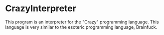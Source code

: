 # CrazyInterpreter 
This program is an interpreter for the "Crazy" programming language. This language is very similar to the esoteric programming
language, Brainfuck. 
